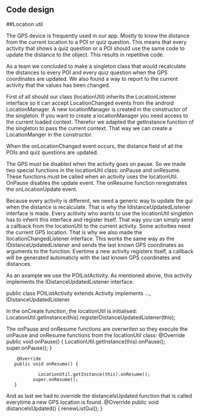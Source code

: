 ## Code design

##Location util

The GPS device is frequently used in our app. Mostly to know the distance from the current location to a POI or quiz question. This means that every activity that shows a quiz question or a POI should use the same code to update the distance to the object. This results in repetitive code.

As a team we concluded to make a singleton class that would recalculate the distances to every POI and every quiz question when the GPS coordinates are updated. We also found a way to report to the current activity that the values has been changed. 

First of all should our class (locationUtil) inherits the LocationListener interface so it can accept LocationChanged events from the android LocationManager. A new locationManager is created in the constructor of the singleton. If you want to create a locationManager you need access to the current loaded context. Therefor we adapted the getInstance function of the singleton to pass the current context. That way we can create a LocationManger in the constructor.

When the onLocationChanged event occurs, the distance field of all the POIs and quiz questions are updated.

The GPS must be disabled when the activity goes on pause. So we made two special functions in the locationUtil class: onPause and onResume. These functions must be called when an activity uses the locationUtil. OnPause disables the update event. The onResume function reregistrates the onLocationUpdate event.

Because every activity is different, we need a generic way to update the gui when the distance is recalculate. That is why the IdistanceUpdatedListener interface is made. Every acitivity who wants to use the locationUtil singleton has to inherit this interface and register itself. That way you can simply send a callback from the locationUtil to the current activity.
Some activities need the current GPS location. That is why we also made the  IlocationChangedListener interface. This works the same way as the IDistanceUpdatedListener and sends the last known GPS coordinates as arguments to the function.
Evertime a new activity registers itself, a callback will be generated automaticly with the last known GPS coordinates and distances.

As an axample we use the POIListActivity. As mentioned above, this activity implements the IDistanceUpdatedListener interface.
 
public class POIListActivity extends Activity implements …, IDistanceUpdatedListener

In the onCreate function, the locationUtil is initialised:
LocationUtil.getInstance(this).registerDistanceUpdatedListener(this);

The onPause and onResume functions are overwriten so they execute the onPause and onResume functions from the locationUtil class:
        @Override
       public void onPause() {
         	LocationUtil.getInstance(this).onPause();
               super.onPause();
        }

        @Override
       public void onResume() {

                LocationUtil.getInstance(this).onResume();
              super.onResume();
       }

And as last we had to override the distanceIsUpdated function that is called everytime a new GPS location is found.
 @Override
       public void distanceIsUpdated() {
               renewListGui();
 }


 
